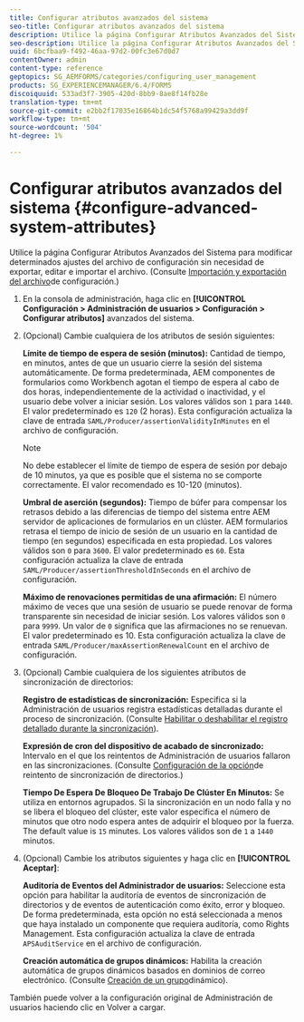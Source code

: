 ```yaml
---
title: Configurar atributos avanzados del sistema
seo-title: Configurar atributos avanzados del sistema
description: Utilice la página Configurar Atributos Avanzados del Sistema para modificar determinados ajustes del archivo de configuración sin necesidad de exportar, editar e importar el archivo.
seo-description: Utilice la página Configurar Atributos Avanzados del Sistema para modificar determinados ajustes del archivo de configuración sin necesidad de exportar, editar e importar el archivo.
uuid: 6bcfbaa9-f492-46aa-97d2-00fc3e67d0d7
contentOwner: admin
content-type: reference
geptopics: SG_AEMFORMS/categories/configuring_user_management
products: SG_EXPERIENCEMANAGER/6.4/FORMS
discoiquuid: 533ad3f7-3905-420d-8bb9-8ae8f14fb28e
translation-type: tm+mt
source-git-commit: e2bb2f17035e16864b1dc54f5768a99429a3dd9f
workflow-type: tm+mt
source-wordcount: '504'
ht-degree: 1%

---
```



# Configurar atributos avanzados del sistema {#configure-advanced-system-attributes}

Utilice la página Configurar Atributos Avanzados del Sistema para modificar determinados ajustes del archivo de configuración sin necesidad de exportar, editar e importar el archivo. (Consulte [Importación y exportación del archivo](/help/forms/using/admin-help/importing-exporting-configuration-file.md#importing-and-exporting-the-configuration-file)de configuración.)

1. En la consola de administración, haga clic en **[!UICONTROL Configuración > Administración de usuarios > Configuración > Configurar atributos]** avanzados del sistema.
1. (Opcional) Cambie cualquiera de los atributos de sesión siguientes:

   **Límite de tiempo de espera de sesión (minutos):** Cantidad de tiempo, en minutos, antes de que un usuario cierre la sesión del sistema automáticamente. De forma predeterminada, AEM componentes de formularios como Workbench agotan el tiempo de espera al cabo de dos horas, independientemente de la actividad o inactividad, y el usuario debe volver a iniciar sesión. Los valores válidos son `1` para `1440`. El valor predeterminado es `120` (2 horas). Esta configuración actualiza la clave de entrada `SAML/Producer/assertionValidityInMinutes` en el archivo de configuración.

   >[!NOTE]
   >
   >No debe establecer el límite de tiempo de espera de sesión por debajo de 10 minutos, ya que es posible que el sistema no se comporte correctamente. El valor recomendado es 10-120 (minutos).

   **Umbral de aserción (segundos):** Tiempo de búfer para compensar los retrasos debido a las diferencias de tiempo del sistema entre AEM servidor de aplicaciones de formularios en un clúster. AEM formularios retrasa el tiempo de inicio de sesión de un usuario en la cantidad de tiempo (en segundos) especificada en esta propiedad. Los valores válidos son `0` para `3600`. El valor predeterminado es `60`. Esta configuración actualiza la clave de entrada `SAML/Producer/assertionThresholdInSeconds` en el archivo de configuración.

   **Máximo de renovaciones permitidas de una afirmación:** El número máximo de veces que una sesión de usuario se puede renovar de forma transparente sin necesidad de iniciar sesión. Los valores válidos son `0` para `9999`. Un valor de `0` significa que las afirmaciones no se renuevan. El valor predeterminado es 10. Esta configuración actualiza la clave de entrada `SAML/Producer/maxAssertionRenewalCount` en el archivo de configuración.

1. (Opcional) Cambie cualquiera de los siguientes atributos de sincronización de directorios:

   **Registro de estadísticas de sincronización:** Especifica si la Administración de usuarios registra estadísticas detalladas durante el proceso de sincronización. (Consulte [Habilitar o deshabilitar el registro detallado durante la sincronización](/help/forms/using/admin-help/synchronizing-directories.md#enable-or-disable-detailed-logging-during-synchronization)).

   **Expresión de cron del dispositivo de acabado de sincronizado:** Intervalo en el que los reintentos de Administración de usuarios fallaron en las sincronizaciones. (Consulte [Configuración de la opción](/help/forms/using/admin-help/synchronizing-directories.md#configure-the-directory-synchronization-retry-option)de reintento de sincronización de directorios.)

   **Tiempo De Espera De Bloqueo De Trabajo De Clúster En Minutos:** Se utiliza en entornos agrupados. Si la sincronización en un nodo falla y no se libera el bloqueo del clúster, este valor especifica el número de minutos que otro nodo espera antes de adquirir el bloqueo por la fuerza. The default value is `15` minutes. Los valores válidos son de `1` a `1440` minutos.

1. (Opcional) Cambie los atributos siguientes y haga clic en **[!UICONTROL Aceptar]**:

   **Auditoría de Eventos del Administrador de usuarios:** Seleccione esta opción para habilitar la auditoría de eventos de sincronización de directorios y de eventos de autenticación como éxito, error y bloqueo. De forma predeterminada, esta opción no está seleccionada a menos que haya instalado un componente que requiera auditoría, como Rights Management. Esta configuración actualiza la clave de entrada `APSAuditService` en el archivo de configuración.

   **Creación automática de grupos dinámicos:** Habilita la creación automática de grupos dinámicos basados en dominios de correo electrónico. (Consulte [Creación de un grupo](/help/forms/using/admin-help/creating-configuring-groups.md#create-a-dynamic-group)dinámico).

También puede volver a la configuración original de Administración de usuarios haciendo clic en Volver a cargar.
